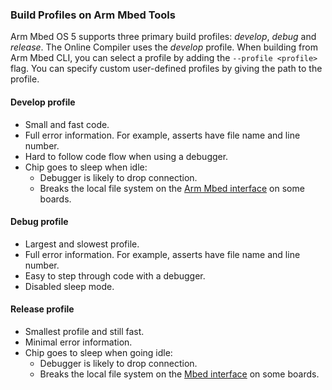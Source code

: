 <h3 id="build-profiles">Build Profiles on Arm Mbed Tools</h3>

Arm Mbed OS 5 supports three primary build profiles: *develop*, *debug* and *release*. The Online Compiler uses the *develop* profile. When building from Arm Mbed CLI, you can select a profile by adding the `--profile <profile>` flag. You can specify custom user-defined profiles by giving the path to the profile.

#### Develop profile

* Small and fast code.
* Full error information. For example, asserts have file name and line number.
* Hard to follow code flow when using a debugger.
* Chip goes to sleep when idle:
    * Debugger is likely to drop connection.
    * Breaks the local file system on the [Arm Mbed interface](https://os-doc-builder.test.mbed.com/docs/v5.4/reference/low-level-details.html#map) on some boards.

#### Debug profile

* Largest and slowest profile.
* Full error information. For example, asserts have file name and line number.
* Easy to step through code with a debugger.
* Disabled sleep mode.

#### Release profile

* Smallest profile and still fast.
* Minimal error information.
* Chip goes to sleep when going idle:
    * Debugger is likely to drop connection.
    * Breaks the local file system on the [Mbed interface](https://os-doc-builder.test.mbed.com/docs/v5.4/reference/low-level-details.html#map) on some boards.
